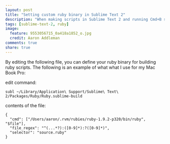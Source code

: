 ```yaml
---
layout: post
title: "Setting custom ruby binary in Sublime Text 2"
description: "When making scripts in Sublime Text 2 and running Cmd+B sometimes you want to use a custom version of ruby. How do you do it?"
tags: [sublime-text-2, ruby]
image:
  feature: 9553056715_0a418a1852_o.jpg
  credit: Aaron Addleman
comments: true
share: true
---
```



By editing the following file, you can define your ruby binary for building ruby scripts. The following is an example of what what I use for my Mac Book Pro:

edit command:

    subl ~/Library/Application\ Support/Sublime\ Text\ 2/Packages/Ruby/Ruby.sublime-build

contents of the file:

    {
      "cmd": ["/Users/aaron/.rvm/rubies/ruby-1.9.2-p320/bin/ruby", "$file"],
      "file_regex": "^(...*?):([0-9]*):?([0-9]*)",
      "selector": "source.ruby"
    }

